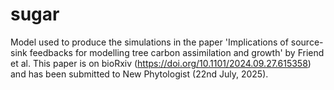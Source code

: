 # sugar
Model used to produce the simulations in the paper 'Implications of source-sink feedbacks for modelling tree carbon assimilation and growth' by Friend et al. This paper is on bioRxiv (https://doi.org/10.1101/2024.09.27.615358) and has been submitted to New Phytologist (22nd July, 2025).
